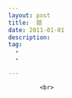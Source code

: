 ```yaml
---
layout: post
title:  题
date: 2011-01-01
description:  
tag: 
  -
  -

---
```

             <br>
&ensp;&ensp;

